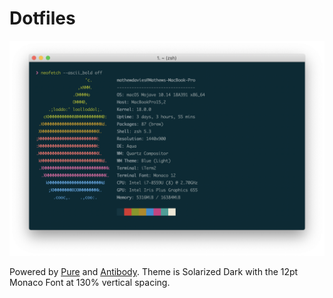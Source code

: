 # Dotfiles

![](screenshot.png)

Powered by [Pure](https://github.com/sindresorhus/pure) and [Antibody](https://getantibody.github.io). Theme is Solarized Dark with the 12pt Monaco Font at 130% vertical spacing.

